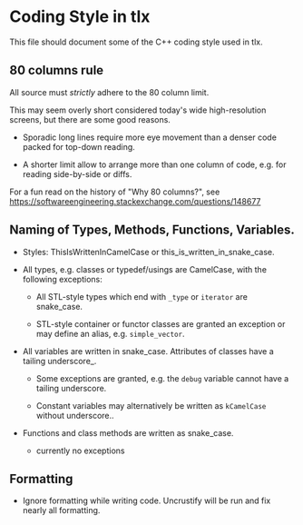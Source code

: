 # Coding Style in tlx

This file should document some of the C++ coding style used in tlx.

## 80 columns rule

All source must _strictly_ adhere to the 80 column limit.

This may seem overly short considered today's wide high-resolution screens, but there are some good reasons.

- Sporadic long lines require more eye movement than a denser code packed for top-down reading.

- A shorter limit allow to arrange more than one column of code, e.g. for reading side-by-side or diffs.

For a fun read on the history of "Why 80 columns?", see
<https://softwareengineering.stackexchange.com/questions/148677>

## Naming of Types, Methods, Functions, Variables.

- Styles: ThisIsWrittenInCamelCase or this_is_written_in_snake_case.

- All types, e.g. classes or typedef/usings are CamelCase, with the following exceptions:

  - All STL-style types which end with `_type` or `iterator` are snake_case.
  
  - STL-style container or functor classes are granted an exception or may define an alias, e.g. `simple_vector`.
    
- All variables are written in snake_case. Attributes of classes have a tailing underscore_.

  - Some exceptions are granted, e.g. the `debug` variable cannot have a tailing underscore.

  - Constant variables may alternatively be written as `kCamelCase` without underscore..

- Functions and class methods are written as snake_case.

  - currently no exceptions

## Formatting

- Ignore formatting while writing code. Uncrustify will be run and fix nearly all formatting.
